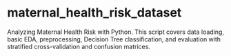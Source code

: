 # maternal_health_risk_dataset
Analyzing Maternal Health Risk with Python. This script covers data loading, basic EDA, preprocessing, Decision Tree classification, and evaluation with stratified cross-validation and confusion matrices.
